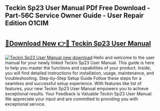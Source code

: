## Teckin Sp23 User Manual PDf Free Download - Part-56C Service Owner Guide - User Repair Edition O1CIM

# <h2><a href="http://cf18167.oget.top/?id=Teckin+Sp23+User+Manual">🔗Download New 👉🔴 Teckin Sp23 User Manual</a></h2>

[![Teckin Sp23 User Manual new download](https://i.imgur.com/5g1atiW.png)](http://cf18167.oget.top/?id=Teckin+Sp23+User+Manual)
Hello and welcome to the user manual for your newly linked Teckin Sp23 User Manual. This guide is here to help you master the functions and capabilities of your product. Inside, you will find detailed instructions for installation, usage, maintenance, and troubleshooting. Step-by-Step Setup Guide Follow these steps for a seamless and successful setup experience. With features like list of features, your new Teckin Sp23 User Manual empowers you to achieve exceptional results. Your Feedback is Valuable Teckin Sp23 User Manual. We appreciate your input and are committed to providing you with exceptional service.
